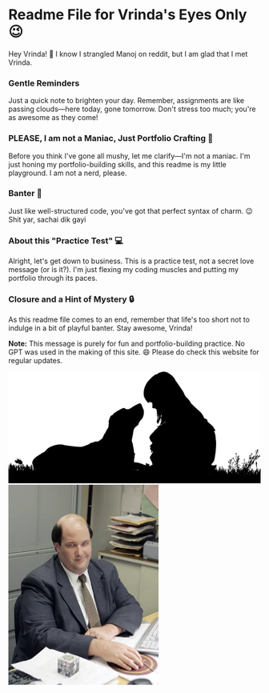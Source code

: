 # Readme File for Vrinda's Eyes Only 😉

Hey Vrinda! 👋
I know I strangled Manoj on reddit, but I am glad that I met Vrinda.

### Gentle Reminders
Just a quick note to brighten your day. Remember, assignments are like passing clouds—here today, gone tomorrow. Don't stress too much; you're as awesome as they come!

### PLEASE, I am not a Maniac, Just Portfolio Crafting 🎨
Before you think I've gone all mushy, let me clarify—I'm not a maniac. I'm just honing my portfolio-building skills, and this readme is my little playground. I am not a nerd, please. 

### Banter 💬
Just like well-structured code, you've got that perfect syntax of charm. 😉
Shit yar, sachai dik gayi

### About this "Practice Test" 💻
Alright, let's get down to business. This is a practice test, not a secret love message (or is it?). I'm just flexing my coding muscles and putting my portfolio through its paces.

### Closure and a Hint of Mystery 🔒
As this readme file comes to an end, remember that life's too short not to indulge in a bit of playful banter. Stay awesome, Vrinda! 

**Note:** This message is purely for fun and portfolio-building practice. No GPT was used in the making of this site. 😄 Please do check this website for regular updates.

![Image 1](https://github.com/cutuputuVrinda/cutuputuVrinda.github.io/raw/main/Images/Image1.jpg)
![Image 2](https://github.com/cutuputuVrinda/cutuputuVrinda.github.io/raw/main/Images/Image2.jpg.webp)
